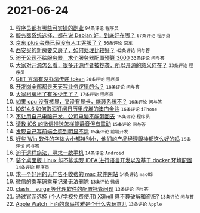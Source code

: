 # 2021-06-24

1. [程序员都有哪些可实操的副业](https://www.v2ex.com/t/785504) `94条评论` `程序员`
1. [服务器系统选择，都在说 Debian 好，到底好在哪？](https://www.v2ex.com/t/785459) `67条评论` `程序员`
1. [京东 plus 会员已经没有人工客服了？](https://www.v2ex.com/t/785483) `56条评论` `京东`
1. [西安买的新房要交房了，如何处理比较好？](https://www.v2ex.com/t/785492) `42条评论` `问与答`
1. [迫于公司不给服务器，求个服务器配置预算 3000](https://www.v2ex.com/t/785493) `33条评论` `问与答`
1. [大家对开源怎么看，很多开源作者被抄袭，所以开源的意义何在？](https://www.v2ex.com/t/785522) `33条评论` `程序员`
1. [GET 方法有没办法传递 token](https://www.v2ex.com/t/785554) `20条评论` `程序员`
1. [开发岗全部都是天天写业务逻辑的么？](https://www.v2ex.com/t/785507) `18条评论` `问与答`
1. [大家租房租了有多少年了？](https://www.v2ex.com/t/785564) `17条评论` `程序员`
1. [如果 cpu 没有核显，又没有显卡，能装系统不？](https://www.v2ex.com/t/785568) `16条评论` `问与答`
1. [IOS14.6 如何取消订阅日历里成堆的澳门金沙](https://www.v2ex.com/t/785485) `16条评论` `iPhone`
1. [不让用自己电脑开发，公司电脑不能带回去](https://www.v2ex.com/t/785585) `15条评论` `程序员`
1. [请教 iOS 的微信推送怎样能静音但有震动](https://www.v2ex.com/t/785516) `15条评论` `问与答`
1. [发现自己写前端会感到明显不适](https://www.v2ex.com/t/785506) `15条评论` `前端开发`
1. [好些 Win 软件的字体大小都特别小，他们的产品经理眼神都这么好的吗](https://www.v2ex.com/t/785478) `15条评论` `问与答`
1. [迫于远程施法，寻求一款手机](https://www.v2ex.com/t/785570) `14条评论` `Android`
1. [装个桌面版 Linux 能不能实现 IDEA 进行语言开发以及基于 docker 环境配置](https://www.v2ex.com/t/785541) `14条评论` `程序员`
1. [求一个好用的无广告不收费的 mac 软件网站](https://www.v2ex.com/t/785495) `14条评论` `macOS`
1. [微信的乘车码乘车记录无法删除](https://www.v2ex.com/t/785583) `13条评论` `微信`
1. [clash， surge 等代理软件的配置托管问题](https://www.v2ex.com/t/785575) `13条评论` `问与答`
1. [通过官网选择 (个人/学校免费使用) XShell 算不算破解和盗版?](https://www.v2ex.com/t/785449) `13条评论` `问与答`
1. [Apple Watch 上面的喜马拉雅是个什么鬼玩意儿](https://www.v2ex.com/t/785444) `13条评论` `Apple`
